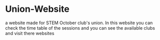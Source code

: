 # Union-Website
a website made for STEM October club's union. In this website you can check the time table of the sessions and you can see the available clubs and visit there websites
